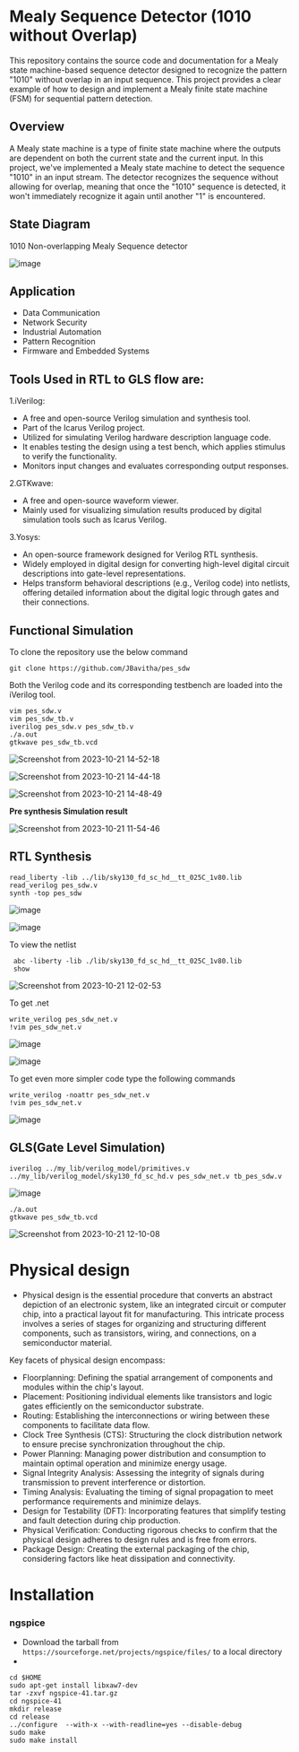 # Mealy Sequence Detector (1010 without Overlap)
This repository contains the source code and documentation for a Mealy state machine-based sequence detector designed to recognize the pattern "1010" without overlap in an input sequence. This project provides a clear example of how to design and implement a Mealy finite state machine (FSM) for sequential pattern detection.

## Overview
A Mealy state machine is a type of finite state machine where the outputs are dependent on both the current state and the current input. In this project, we've implemented a Mealy state machine to detect the sequence "1010" in an input stream. The detector recognizes the sequence without allowing for overlap, meaning that once the "1010" sequence is detected, it won't immediately recognize it again until another "1" is encountered.

## State Diagram

1010 Non-overlapping Mealy Sequence detector



![image](https://github.com/JBavitha/pes_sdw/assets/142578450/f5ad4b29-5984-475b-8d80-4b01c9a8a05a)

## Application
- Data Communication
- Network Security
- Industrial Automation
- Pattern Recognition
- Firmware and Embedded Systems


## Tools Used in RTL to GLS flow are:

1.iVerilog:
- A free and open-source Verilog simulation and synthesis tool.
- Part of the Icarus Verilog project.
- Utilized for simulating Verilog hardware description language code.
- It enables testing the design using a test bench, which applies stimulus to verify the functionality.
- Monitors input changes and evaluates corresponding output responses.

2.GTKwave:
- A free and open-source waveform viewer.
- Mainly used for visualizing simulation results produced by digital simulation tools such as Icarus Verilog.

3.Yosys:
- An open-source framework designed for Verilog RTL synthesis.
- Widely employed in digital design for converting high-level digital circuit descriptions into gate-level representations.
- Helps transform behavioral descriptions (e.g., Verilog code) into netlists, offering detailed information about the digital logic through gates and their connections.

## Functional Simulation 

To clone the repository use the below command 

```
git clone https://github.com/JBavitha/pes_sdw
```
Both the Verilog code and its corresponding testbench are loaded into the iVerilog tool.

```
vim pes_sdw.v
vim pes_sdw_tb.v
iverilog pes_sdw.v pes_sdw_tb.v
./a.out
gtkwave pes_sdw_tb.vcd

```



![Screenshot from 2023-10-21 14-52-18](https://github.com/JBavitha/pes_sdw/assets/142578450/04683d8c-aa6f-4e6e-bf60-8132f97c132b)

![Screenshot from 2023-10-21 14-44-18](https://github.com/JBavitha/pes_sdw/assets/142578450/57f07cdd-1fef-4f94-9798-419b74aaefe5)

![Screenshot from 2023-10-21 14-48-49](https://github.com/JBavitha/pes_sdw/assets/142578450/5211fbae-fc20-473e-970b-e123fad6ed2d)


**Pre synthesis Simulation result**

![Screenshot from 2023-10-21 11-54-46](https://github.com/JBavitha/pes_sdw/assets/142578450/a64737bc-8af7-4df3-9c0a-0655fd25f444)


## RTL Synthesis

```
read_liberty -lib ../lib/sky130_fd_sc_hd__tt_025C_1v80.lib
read_verilog pes_sdw.v
synth -top pes_sdw

```

![image](https://github.com/JBavitha/pes_sdw/assets/142578450/15f08c25-f610-42f1-bcd6-214167712107)

![image](https://github.com/JBavitha/pes_sdw/assets/142578450/e5f4cf9e-1d4a-4340-862c-c248de42372c)


To view the netlist

```
 abc -liberty -lib ./lib/sky130_fd_sc_hd__tt_025C_1v80.lib
 show

```

![Screenshot from 2023-10-21 12-02-53](https://github.com/JBavitha/pes_sdw/assets/142578450/62757a48-a0c2-4591-bf99-94b2914cd310)

To get .net 
```
write_verilog pes_sdw_net.v
!vim pes_sdw_net.v

```

![image](https://github.com/JBavitha/pes_sdw/assets/142578450/4df29d9c-a985-463b-85f8-0a38ab7649e6)


![image](https://github.com/JBavitha/pes_sdw/assets/142578450/c20a5362-86d0-4e69-9e62-65c9db06bc22)


To get even more simpler code type the following commands 

```
write_verilog -noattr pes_sdw_net.v
!vim pes_sdw_net.v

```

![image](https://github.com/JBavitha/pes_sdw/assets/142578450/f62f23de-03bb-40b7-94f1-8561c057ec22)

## GLS(Gate Level Simulation)

```
iverilog ../my_lib/verilog_model/primitives.v ../my_lib/verilog_model/sky130_fd_sc_hd.v pes_sdw_net.v tb_pes_sdw.v
```

![image](https://github.com/JBavitha/pes_sdw/assets/142578450/bbc59e49-52b6-4853-86c3-e5f6ffab2ad5)


```
./a.out
gtkwave pes_sdw_tb.vcd 
```
![Screenshot from 2023-10-21 12-10-08](https://github.com/JBavitha/pes_sdw/assets/142578450/c628d6b0-404a-4a61-8efb-23a7a9847545)
# Physical design 

- Physical design is the essential procedure that converts an abstract depiction of an electronic system, like an integrated circuit or computer chip, into a practical layout fit for manufacturing. This intricate process involves a series of stages for organizing and structuring different components, such as transistors, wiring, and connections, on a semiconductor material.

Key facets of physical design encompass:

 - Floorplanning: Defining the spatial arrangement of components and modules within the chip's layout.
 - Placement: Positioning individual elements like transistors and logic gates efficiently on the semiconductor substrate.
 - Routing: Establishing the interconnections or wiring between these components to facilitate data flow.
 - Clock Tree Synthesis (CTS): Structuring the clock distribution network to ensure precise synchronization throughout the chip.
 - Power Planning: Managing power distribution and consumption to maintain optimal operation and minimize energy usage.
 - Signal Integrity Analysis: Assessing the integrity of signals during transmission to prevent interference or distortion.
 - Timing Analysis: Evaluating the timing of signal propagation to meet performance requirements and minimize delays.
 - Design for Testability (DFT): Incorporating features that simplify testing and fault detection during chip production.
 - Physical Verification: Conducting rigorous checks to confirm that the physical design adheres to design rules and is free from errors.
 - Package Design: Creating the external packaging of the chip, considering factors like heat dissipation and connectivity.

# Installation
### ngspice
- Download the tarball from `https://sourceforge.net/projects/ngspice/files/` to a local directory
- 
```
cd $HOME
sudo apt-get install libxaw7-dev
tar -zxvf ngspice-41.tar.gz
cd ngspice-41
mkdir release
cd release
../configure  --with-x --with-readline=yes --disable-debug
sudo make
sudo make install
```














